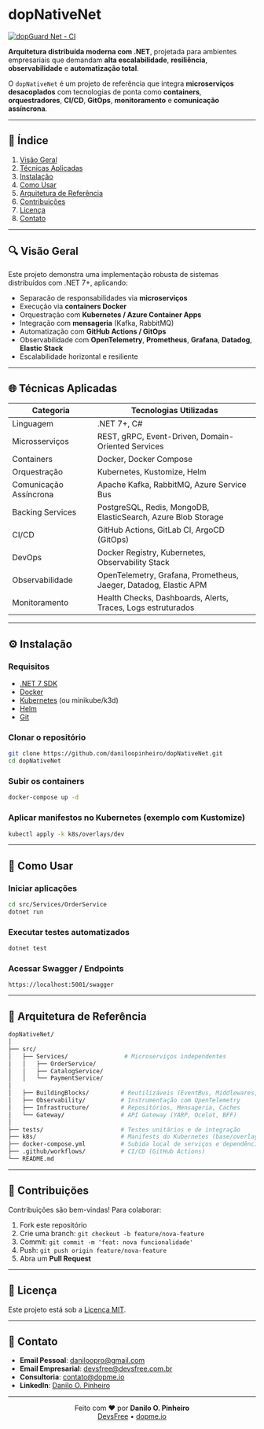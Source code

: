 # dopNativeNet
[![dopGuard Net - CI](https://github.com/daniloopinheiro/dopNativeNet/actions/workflows/dotnet.yml/badge.svg)](https://github.com/daniloopinheiro/dopNativeNet/actions/workflows/dotnet.yml)

**Arquitetura distribuída moderna com .NET**, projetada para ambientes empresariais que demandam **alta escalabilidade**, **resiliência**, **observabilidade** e **automatização total**.

O `dopNativeNet` é um projeto de referência que integra **microserviços desacoplados** com tecnologias de ponta como **containers**, **orquestradores**, **CI/CD**, **GitOps**, **monitoramento** e **comunicação assíncrona**.

---

## 📃 Índice

1. [Visão Geral](#visão-geral)
2. [Técnicas Aplicadas](#técnicas-aplicadas)
3. [Instalação](#instalação)
4. [Como Usar](#como-usar)
5. [Arquitetura de Referência](#arquitetura-de-referência)
6. [Contribuições](#contribuições)
7. [Licença](#licença)
8. [Contato](#contato)

---

## 🔍 Visão Geral

Este projeto demonstra uma implementação robusta de sistemas distribuídos com .NET 7+, aplicando:

* Separacão de responsabilidades via **microserviços**
* Execução via **containers Docker**
* Orquestração com **Kubernetes / Azure Container Apps**
* Integração com **mensageria** (Kafka, RabbitMQ)
* Automatização com **GitHub Actions / GitOps**
* Observabilidade com **OpenTelemetry**, **Prometheus**, **Grafana**, **Datadog**, **Elastic Stack**
* Escalabilidade horizontal e resiliente

---

## 🌐 Técnicas Aplicadas

| Categoria              | Tecnologias Utilizadas                                           |
| ---------------------- | ---------------------------------------------------------------- |
| Linguagem              | .NET 7+, C#                                                      |
| Microsserviços         | REST, gRPC, Event-Driven, Domain-Oriented Services               |
| Containers             | Docker, Docker Compose                                           |
| Orquestração           | Kubernetes, Kustomize, Helm                                      |
| Comunicação Assíncrona | Apache Kafka, RabbitMQ, Azure Service Bus                        |
| Backing Services       | PostgreSQL, Redis, MongoDB, ElasticSearch, Azure Blob Storage    |
| CI/CD                  | GitHub Actions, GitLab CI, ArgoCD (GitOps)                       |
| DevOps                 | Docker Registry, Kubernetes, Observability Stack                 |
| Observabilidade        | OpenTelemetry, Grafana, Prometheus, Jaeger, Datadog, Elastic APM |
| Monitoramento          | Health Checks, Dashboards, Alerts, Traces, Logs estruturados     |

---

## ⚙️ Instalação

### Requisitos

* [.NET 7 SDK](https://dotnet.microsoft.com/en-us/download)
* [Docker](https://www.docker.com/)
* [Kubernetes](https://kubernetes.io/) (ou minikube/k3d)
* [Helm](https://helm.sh/)
* [Git](https://git-scm.com/)

### Clonar o repositório

```bash
git clone https://github.com/daniloopinheiro/dopNativeNet.git
cd dopNativeNet
```

### Subir os containers

```bash
docker-compose up -d
```

### Aplicar manifestos no Kubernetes (exemplo com Kustomize)

```bash
kubectl apply -k k8s/overlays/dev
```

---

## 🚀 Como Usar

### Iniciar aplicações

```bash
cd src/Services/OrderService
dotnet run
```

### Executar testes automatizados

```bash
dotnet test
```

### Acessar Swagger / Endpoints

```
https://localhost:5001/swagger
```

---

## 🛀 Arquitetura de Referência

```bash
dopNativeNet/
│
├── src/
│   ├── Services/                # Microserviços independentes
│   │   ├── OrderService/       
│   │   ├── CatalogService/     
│   │   └── PaymentService/     
│   
│   ├── BuildingBlocks/         # Reutilizáveis (EventBus, Middlewares, Logging)
│   ├── Observability/          # Instrumentação com OpenTelemetry
│   ├── Infrastructure/         # Repositórios, Mensageria, Caches
│   └── Gateway/                # API Gateway (YARP, Ocelot, BFF)
│
├── tests/                      # Testes unitários e de integração
├── k8s/                        # Manifests do Kubernetes (base/overlays)
├── docker-compose.yml          # Subida local de serviços e dependências
├── .github/workflows/          # CI/CD (GitHub Actions)
└── README.md
```

---

## 📄 Contribuições

Contribuições são bem-vindas! Para colaborar:

1. Fork este repositório
2. Crie uma branch: `git checkout -b feature/nova-feature`
3. Commit: `git commit -m 'feat: nova funcionalidade'`
4. Push: `git push origin feature/nova-feature`
5. Abra um **Pull Request**

---

## 📅 Licença

Este projeto está sob a [Licença MIT](LICENSE).

---

## 👋 Contato

* **Email Pessoal**: [daniloopro@gmail.com](mailto:daniloopro@gmail.com)
* **Email Empresarial**: [devsfree@devsfree.com.br](mailto:devsfree@devsfree.com.br)
* **Consultoria**: [contato@dopme.io](mailto:contato@dopme.io)
* **LinkedIn**: [Danilo O. Pinheiro](https://www.linkedin.com/in/daniloopinheiro)

---

<p align="center">Feito com ❤️ por <strong>Danilo O. Pinheiro</strong><br/> <a href="https://devsfree.com.br" target="_blank">DevsFree</a> • <a href="https://dopme.io" target="_blank">dopme.io</a></p>
